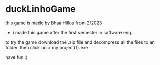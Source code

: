 # duckLinhoGame
this game is made by Bhaa Hillou from 2/2023
- i made this game after the first semester in software eng...



to try the game download the .zip file and decompress all the files to an folder.
then click on > my project(1).exe

have fun :)